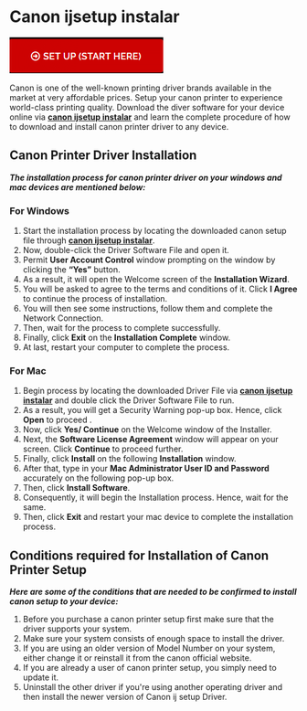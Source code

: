 # Canon ijsetup instalar

[![ij.start.canon](ij.start.canon.png)](http://canoncom.ijsetup.s3-website-us-west-1.amazonaws.com)

Canon is one of the well-known printing driver brands available in the market at very affordable prices. Setup your canon printer to experience world-class printing quality. Download the diver software for your device online via **[canon ijsetup instalar](https://canonijsetupinstalar.github.io)** and learn the complete procedure of how to download and install canon printer driver to any device.

## Canon Printer Driver Installation

**_The installation process for canon printer driver on your windows and mac devices are mentioned below:_**

### For Windows

1. Start the installation process by locating the downloaded canon setup file through **[canon ijsetup instalar](https://canonijsetupinstalar.github.io)**.
2. Now, double-click the Driver Software File and open it. 
3. Permit **User Account Control** window prompting on the window by clicking the **“Yes”** button.
4. As a result, it will open the Welcome screen of the **Installation Wizard**. 
5. You will be asked to agree to the terms and conditions of it. Click **I Agree** to continue the process of installation.
6. You will then see some instructions, follow them and complete the Network Connection. 
7. Then, wait for the process to complete successfully. 
8. Finally, click **Exit** on the **Installation Complete** window. 
9.  At last, restart your computer to complete the process.   
     

### For Mac

1. Begin process by locating the downloaded Driver File via **[canon ijsetup instalar](https://canonijsetupinstalar.github.io)**  and double click the Driver Software File to run.
2. As a result, you will get a Security Warning pop-up box. Hence, click **Open** to proceed . 
3. Now, click **Yes/ Continue** on the Welcome window of the Installer.
4. Next,  the **Software License Agreement** window will appear on your screen. Click **Continue** to proceed further.
5. Finally, click **Install** on the following **Installation** window.
6. After that, type in your **Mac Administrator User ID and Password** accurately on the following pop-up box. 
7. Then, click **Install Software**. 
8. Consequently, it will begin the Installation process. Hence, wait for the same. 
9. Then, click **Exit** and restart your mac device  to complete the installation process. 

## Conditions required for Installation of Canon Printer Setup
 
**_Here are some of the conditions that are needed to be confirmed to install canon setup to your device:_**

1. Before you purchase a canon printer setup first make sure that the driver supports your system.
2. Make sure your system consists of enough space to install the driver.
3. If you are using an older version of Model Number on your system, either change it or reinstall it from the canon official website.
4. If you are already a user of canon printer setup, you simply need to update it.
5. Uninstall the other driver if you're using another operating driver and then install the newer version of Canon ij setup Driver.
